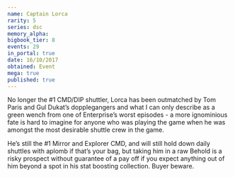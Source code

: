 ```yaml
---
name: Captain Lorca
rarity: 5
series: dsc
memory_alpha:
bigbook_tier: 8
events: 29
in_portal: true
date: 16/10/2017
obtained: Event
mega: true
published: true
---
```


No longer the #1 CMD/DIP shuttler, Lorca has been outmatched by Tom Paris and Gul Dukat’s dopplegangers and what I can only describe as a green wench from one of Enterprise’s worst episodes - a more ignominious fate is hard to imagine for anyone who was playing the game when he was amongst the most desirable shuttle crew in the game.

He’s still the #1 Mirror and Explorer CMD, and will still hold down daily shuttles with aplomb if that’s your bag, but taking him in a raw Behold is a risky prospect without guarantee of a pay off if you expect anything out of him beyond a spot in his stat boosting collection. Buyer beware.
